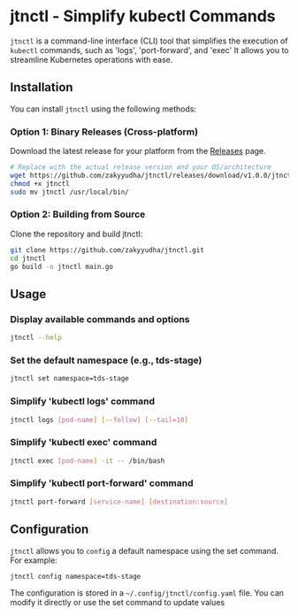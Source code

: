 # jtnctl - Simplify kubectl Commands

`jtnctl` is a command-line interface (CLI) tool that simplifies the execution of `kubectl` commands, such as 'logs', 'port-forward', and 'exec'  It allows you to streamline Kubernetes operations with ease.

## Installation

You can install `jtnctl` using the following methods:

### Option 1: Binary Releases (Cross-platform)

Download the latest release for your platform from the [Releases](https://github.com/zakyyudha/jtnctl/releases) page.

```bash
# Replace with the actual release version and your OS/architecture
wget https://github.com/zakyyudha/jtnctl/releases/download/v1.0.0/jtnctl_v1.0.0_linux_amd64 -O jtnctl
chmod +x jtnctl
sudo mv jtnctl /usr/local/bin/
```

### Option 2: Building from Source
Clone the repository and build jtnctl:
```bash
git clone https://github.com/zakyyudha/jtnctl.git
cd jtnctl
go build -o jtnctl main.go
```

## Usage
### Display available commands and options
```bash
jtnctl --help
```

### Set the default namespace (e.g., tds-stage)
```bash
jtnctl set namespace=tds-stage
```

### Simplify 'kubectl logs' command
```bash
jtnctl logs [pod-name] [--follow] [--tail=10]
```

### Simplify 'kubectl exec' command
```bash
jtnctl exec [pod-name] -it -- /bin/bash
```

### Simplify 'kubectl port-forward' command
```bash
jtnctl port-forward [service-name] [destination:source]
```

## Configuration
`jtnctl` allows you to `config` a default namespace using the set command. For example:
```bash
jtnctl config namespace=tds-stage
```

The configuration is stored in a `~/.config/jtnctl/config.yaml` file. You can modify it directly or use the set command to update values